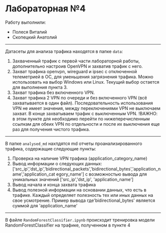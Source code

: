 # Лабораторная №4

Работу выполнили: 
- Полеся Виталий
- Скопецкий Анатолий
  
---

Датасеты для анализа трафика находятся в папке `data`:
1. Захваченный трафик с первой части лабораторной работы, дополнительно настроив
OpenVPN и захватив трафик с него.
2. Захват трафика openvpn, wireguard и ipsec с отключенной телеметрией в ОС, для
уменьшения загрязнения трафика. Можно использовать на выбор Windows или Linux.
Текущий выбор остается для выполнения пункта 3.
3. Захват трафика без включенного VPN.
4. Захват трафика 2 VPN по очереди и без включенного VPN (всё захватывается в один файл).
Последовательность использования VPN не имеет значения, между переключениями VPN
не выключаем захват. В конце захватываем трафик с выключенным VPN. !ВАЖНО: в этом
пункте для необходимо перейти по нижеперечисленным ссылкам для обеих VPN по
отдельности и после их выключения еще раз для получения чистого трафика.

---

В папке `analysed_md` нахпдятся md отчеты проанализированного трафика, содержащие следующие пункты:

1. Проверка на наличие VPN трафика (application_category_name)
2. Вывод информации о следующих данных:
['src_ip','dst_ip','bidirectional_packets','bidirectional_bytes','application_name','application_cat
egory_name'] с возможностью вывода для уникальных значений ['src_ip','dst_ip',
'application_name']
3. Вывод начала и конца захвата трафика
4. Вывод полезной информации на основании данных, что есть в трафике. Каждый
определяет полезность тех или иных данных на свое усмотрение. Пример вывода
где'bidirectional_bytes' является суммой для 'application_name'


---

В файле `RandomForestClassifier.ipynb` происходит тренировка модели RandomForestClassifier на трафике,
полученном в пункте 4